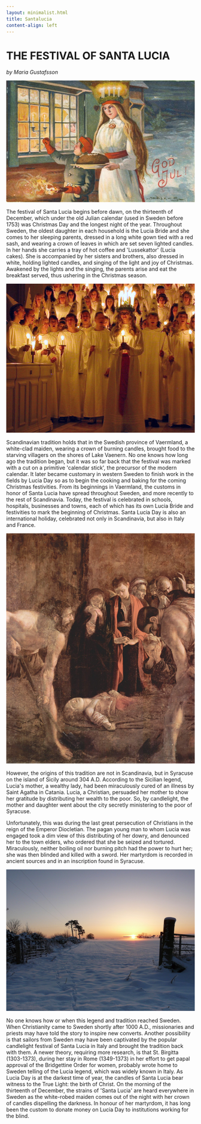 ```yaml
---
layout: minimalist.html
title: Santalucia
content-align: left
---
```

# THE FESTIVAL OF SANTA LUCIA

_by Maria Gustafsson_

![image-1](../../assets/images/santalucia-1a.jpg)

The festival of Santa Lucia begins before dawn, on the thirteenth of December, which under the old Julian calendar (used in Sweden before 1753) was Christmas Day and the longest night of the year. Throughout Sweden, the oldest daughter in each household is the Lucia Bride and she comes to her sleeping parents, dressed in a long white gown tied with a red sash, and wearing a crown of leaves in which are set seven lighted candles. In her hands she carries a tray of hot coffee and 'Lussekattor' (Lucia cakes). She is accompanied by her sisters and brothers, also dressed in white, holding lighted candles, and singing of the light and joy of Christmas. Awakened by the lights and the singing, the parents arise and eat the breakfast served, thus ushering in the Christmas season.

![image-2](../../assets/images/santalucia-2a.jpg)

Scandinavian tradition holds that in the Swedish province of Vaermland, a white-clad maiden, wearing a crown of burning candles, brought food to the starving villagers on the shores of Lake Vaenern. No one knows how long ago the tradition began, but it was so far back that the festival was marked with a cut on a primitive 'calendar stick', the precursor of the modern calendar. It later became customary in western Sweden to finish work in the fields by Lucia Day so as to begin the cooking and baking for the coming Christmas festivities. From its beginnings in Vaermland, the customs in honor of Santa Lucia have spread throughout Sweden, and more recently to the rest of Scandinavia. Today, the festival is celebrated in schools, hospitals, businesses and towns, each of which has its own Lucia Bride and festivities to mark the beginning of Christmas. Santa Lucia Day is also an international holiday, celebrated not only in Scandinavia, but also in Italy and France.

![image-3](../../assets/images/santalucia-3a.jpg)

However, the origins of this tradition are not in Scandinavia, but in Syracuse on the island of Sicily around 304 A.D. According to the Sicilian legend, Lucia's mother, a wealthy lady, had been miraculously cured of an illness by Saint Agatha in Catania. Lucia, a Christian, persuaded her mother to show her gratitude by distributing her wealth to the poor. So, by candlelight, the mother and daughter went about the city secretly ministering to the poor of Syracuse.

Unfortunately, this was during the last great persecution of Christians in the reign of the Emperor Diocletian. The pagan young man to whom Lucia was engaged took a dim view of this distributing of her dowry, and denounced her to the town elders, who ordered that she be seized and tortured. Miraculously, neither boiling oil nor burning pitch had the power to hurt her; she was then blinded and killed with a sword. Her martyrdom is recorded in ancient sources and in an inscription found in Syracuse.

![image-4](../../assets/images/santalucia-4a.jpg)

No one knows how or when this legend and tradition reached Sweden. When Christianity came to Sweden shortly after 1000 A.D., missionaries and priests may have told the story to inspire new converts. Another possibility is that sailors from Sweden may have been captivated by the popular candlelight festival of Santa Lucia in Italy and brought the tradition back with them. A newer theory, requiring more research, is that St. Birgitta (1303-1373), during her stay in Rome (1349-1373) in her effort to get papal approval of the Bridgettine Order for women, probably wrote home to Sweden telling of the Lucia legend, which was widely known in Italy. As Lucia Day is at the darkest time of year, the candles of Santa Lucia bear witness to the True Light: the birth of Christ. On the morning of the thirteenth of December, the strains of 'Santa Lucia' are heard everywhere in Sweden as the white-robed maiden comes out of the night with her crown of candles dispelling the darkness. In honour of her martyrdom, it has long been the custom to donate money on Lucia Day to institutions working for the blind.
